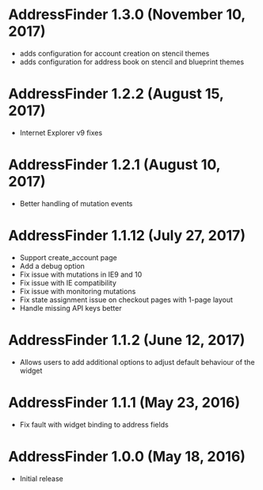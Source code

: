# AddressFinder 1.3.0 (November 10, 2017)
* adds configuration for account creation on stencil themes
* adds configuration for address book on stencil and blueprint themes

# AddressFinder 1.2.2 (August 15, 2017)
* Internet Explorer v9 fixes

# AddressFinder 1.2.1 (August 10, 2017)
* Better handling of mutation events

# AddressFinder 1.1.12 (July 27, 2017)
* Support create_account page
* Add a debug option
* Fix issue with mutations in IE9 and 10
* Fix issue with IE compatibility
* Fix issue with monitoring mutations
* Fix state assignment issue on checkout pages with 1-page layout
* Handle missing API keys better

# AddressFinder 1.1.2 (June 12, 2017)

* Allows users to add additional options to adjust default behaviour of the widget

# AddressFinder 1.1.1 (May 23, 2016)

* Fix fault with widget binding to address fields

# AddressFinder 1.0.0 (May 18, 2016)

* Initial release
